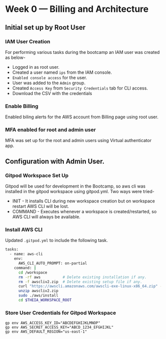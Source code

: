 # Week 0 — Billing and Architecture

## Initial set up by Root User

### IAM User Creation
For performing various tasks during the bootcamp an IAM user was created as below-
- Logged in as root user.
- Created a user named `ips` from the IAM console.
- `Enabled console access` for the user.
- User was added to the `Admin` group.
- Created `Access Key` from `Security Credentials` tab for CLI access.
- Download the CSV with the credentials

### Enable Billing 

Enabled biling alerts for the AWS account from Billing page using root user.

### MFA enabled for root and admin user

MFA was set up for the root and admin users using Virtual authenticator app.


## Configuration with Admin User.

### Gitpod Workspace Set Up

Gitpod will be used for development in the Bootcamp, so aws cli was installed in the gitpod workspace using gitpod.yml. Two ways were tried-
- INIT - It installs CLI during new workspace creation but on workspace restart AWS CLI will be lost.
- COMMAND - Executes whenever a workspace is created/restarted, so AWS CLI will always be available.

### Install AWS CLI

Updated `.gitpod.yml` to include the following task.

```sh
tasks:
  - name: aws-cli
    env:
      AWS_CLI_AUTO_PROMPT: on-partial
    command: |
      cd /workspace
      rm -rf aws          # Delete existing installation if any.
      rm -f awscliv2.zip  # Delete existing setup file if any.
      curl "https://awscli.amazonaws.com/awscli-exe-linux-x86_64.zip" -o "awscliv2.zip"
      unzip awscliv2.zip
      sudo ./aws/install
      cd $THEIA_WORKSPACE_ROOT
```

### Store User Credentials for Gitpod Workspace

```
gp env AWS_ACCESS_KEY_ID="ABCDEFGHIJKLMNOP"
gp env AWS_SECRET_ACCESS_KEY="ABCD_1234_EFGHIJKL"
gp env AWS_DEFAULT_REGION="us-east-1"
```

